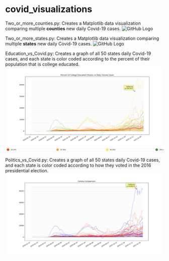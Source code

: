 # covid_visualizations


Two_or_more_counties.py: 
Creates a Matplotlib data visualization comparing multiple **counties** new daily Covid-19 cases.
![GitHub Logo](/example/ex4.png)


Two_or_more_states.py:
Creates a Matplotlib data visualization comparing multiple **states** new daily Covid-19 cases.
![GitHub Logo](/example/ex3.png)


Education_vs_Covid.py:
Creates a graph of all 50 states daily Covid-19 cases, and each state is color coded according to the percent of their population that is college educated.
![GitHub Logo](/examples/ex2.png)


Politics_vs_Covid.py:
Creates a graph of all 50 states daily Covid-19 cases, and each state is color coded according to how they voted in the 2016 presidential election.
![GitHub Logo](/examples/ex1.png)
